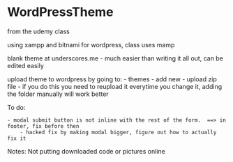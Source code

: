 # WordPressTheme

from the udemy class

using xampp and bitnami for wordpress, class uses mamp

blank theme at underscores.me
	 - much easier than writing it all out, can be edited easily

upload theme to wordpress by going to:
	- themes
		- add new
			- upload zip file
	- if you do this you need to reupload it everytime you change it, adding the folder manually will work better

To do: 

	
	- modal submit button is not inline with the rest of the form.  ==> in footer, fix before then
		- hacked fix by making modal bigger, figure out how to actually fix it
		

Notes:
Not putting downloaded code or pictures online
